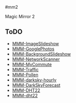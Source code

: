 #mm2

Magic Mirror 2

## ToDO

* [MMM-ImageSlideshow](https://github.com/AdamMoses-GitHub/MMM-ImageSlideshow)
* [MMM-GooglePhotos](https://github.com/eouia/MMM-GooglePhotos)
* [MMM-BackgroundSlideshow](https://github.com/darickc/MMM-BackgroundSlideshow)
* [MMM-NetworkScanner](https://github.com/ianperrin/MMM-NetworkScanner)
* [MMM-MyCommute](https://github.com/qistoph/MMM-MyCommute)
* [MMM-Traffic](https://github.com/SamLewis0602/MMM-Traffic)
* [MMM-Pollen](https://github.com/vincep5/MMM-Pollen)
* [MMM-darksky-hourly](https://github.com/jacquesCedric/MMM-darksky-hourly)
* [MMM-DarkSkyForecast](https://github.com/jclarke0000/MMM-DarkSkyForecast)
* [MMM-DHT22](https://github.com/Bangee44/MMM-DHT22)
* [MMM-dht22](https://github.com/nebulx29/MMM-dht22)
